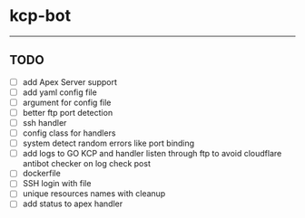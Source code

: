 # kcp-bot

---

## TODO

- [ ] add Apex Server support
- [ ] add yaml config file
- [ ] argument for config file
- [ ] better ftp port detection
- [ ] ssh handler
- [ ] config class for handlers
- [ ] system detect random errors like port binding
- [ ] add logs to GO KCP and handler listen through ftp to avoid cloudflare antibot checker on log check post
- [ ] dockerfile
- [ ] SSH login with file
- [ ] unique resources names with cleanup
- [ ] add status to apex handler